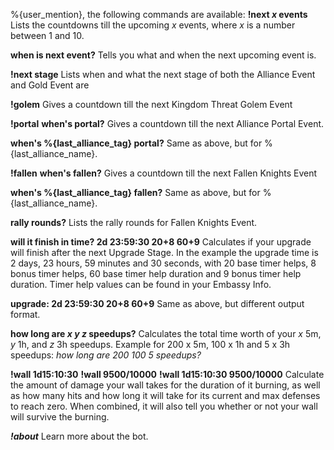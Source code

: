 %{user_mention}, the following commands are available:
**!next *x* events**
 Lists the countdowns till the upcoming *x* events, where *x* is a number between 1 and 10.

**when is next event?**
 Tells you what and when the next upcoming event is.

**!next stage**
 Lists when and what the next stage of both the Alliance Event and Gold Event are

**!golem**
 Gives a countdown till the next Kingdom Threat Golem Event

**!portal**
**when's portal?**
 Gives a countdown till the next Alliance Portal Event.

**when's %{last_alliance_tag} portal?**
 Same as above, but for %{last_alliance_name}.

**!fallen**
**when's fallen?**
 Gives a countdown till the next Fallen Knights Event

**when's %{last_alliance_tag} fallen?**
 Same as above, but for %{last_alliance_name}.

**rally rounds?**
 Lists the rally rounds for Fallen Knights Event.

**will it finish in time? 2d 23:59:30 20+8 60+9**
 Calculates if your upgrade will finish after the next Upgrade Stage. In the example the upgrade time is 2 days, 23 hours, 59 minutes and 30 seconds, with 20 base timer helps, 8 bonus timer helps, 60 base timer help duration and 9 bonus timer help duration. Timer help values can be found in your Embassy Info.

**upgrade: 2d 23:59:30 20+8 60+9**
 Same as above, but different output format.

**how long are *x y z* speedups?**
 Calculates the total time worth of your *x* 5m, *y* 1h, and *z* 3h speedups.
 Example for 200 x 5m, 100 x 1h and 5 x 3h speedups: *how long are 200 100 5 speedups?*

**!wall 1d15:10:30**
**!wall 9500/10000**
**!wall 1d15:10:30 9500/10000**
 Calculate the amount of damage your wall takes for the duration of it burning, as well as how many hits and how long it will take for its current and max defenses to reach zero. 
 When combined, it will also tell you whether or not your wall will survive the burning.

***!about***
 Learn more about the bot.
